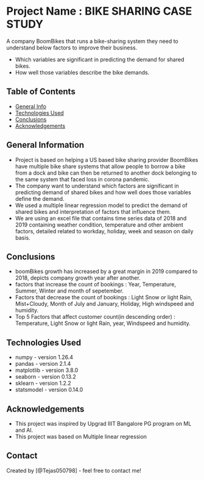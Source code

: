 # Project Name : BIKE SHARING CASE STUDY

A company BoomBikes that runs a bike-sharing system they need to understand below factors to improve their business.

- Which variables are significant in predicting the demand for shared bikes.
- How well those variables describe the bike demands.


## Table of Contents
* [General Info](#general-information)
* [Technologies Used](#technologies-used)
* [Conclusions](#conclusions)
* [Acknowledgements](#acknowledgements)

<!-- You can include any other section that is pertinent to your problem -->

## General Information
- Project is based on helping a US based bike sharing provider BoomBikes have multiple bike share systems that allow people to borrow a bike from a dock and bike can then be returned to another dock belonging to the same system that faced loss in corona pandemic.
- The company want to understand which factors are significant in predicting demand of shared bikes and how well does those variables define the demand.
- We used a multiple linear regression model to predict the demand of shared bikes and interpretation of factors that influence them.
- We are using an excel file that contains time series data of 2018 and 2019 containing weather condition, temperature and other ambient factors, detailed related to workday, holiday, week and season on daily basis.

<!-- You don't have to answer all the questions - just the ones relevant to your project. -->

## Conclusions
- boomBikes growth has increased by a great margin in 2019 compared to 2018, depicts company growth year after another.
- factors that increase the count of bookings : Year, Temperature, Summer, Winter and month of sepetember.
- Factors that decrease the count of bookings : Light Snow or light Rain, Mist+Cloudy, Month of July and January, Holiday, High windspeed and humidity.
- Top 5 Factors that affect customer count(in descending order) : Temperature, Light Snow or light Rain, year, Windspeed and humidity.

<!-- You don't have to answer all the questions - just the ones relevant to your project. -->


## Technologies Used
- numpy - version 1.26.4
- pandas - version 2.1.4
- matplotlib - version 3.8.0
- seaborn - version 0.13.2
- sklearn - version 1.2.2
- statsmodel - version 0.14.0

<!-- As the libraries versions keep on changing, it is recommended to mention the version of library used in this project -->

## Acknowledgements

- This project was inspired by Upgrad IIIT Bangalore PG program on ML and AI.
- This project was based on Multiple linear regression


## Contact
Created by [@Tejas050798] - feel free to contact me!


<!-- Optional -->
<!-- ## License -->
<!-- This project is open source and available under the [... License](). -->

<!-- You don't have to include all sections - just the one's relevant to your project -->
